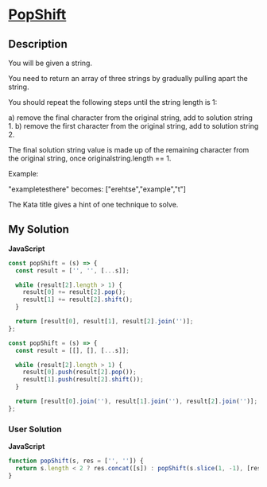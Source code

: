 # [PopShift](https://www.codewars.com/kata/57cec34272f983e17800001e)

## Description

You will be given a string.

You need to return an array of three strings by gradually pulling apart the string.

You should repeat the following steps until the string length is 1:

a) remove the final character from the original string, add to solution string 1.
b) remove the first character from the original string, add to solution string 2.

The final solution string value is made up of the remaining character from the original string, once originalstring.length == 1.

Example:

"exampletesthere" becomes: ["erehtse","example","t"]

The Kata title gives a hint of one technique to solve.

## My Solution

**JavaScript**

```js
const popShift = (s) => {
  const result = ['', '', [...s]];

  while (result[2].length > 1) {
    result[0] += result[2].pop();
    result[1] += result[2].shift();
  }

  return [result[0], result[1], result[2].join('')];
};
```

```js
const popShift = (s) => {
  const result = [[], [], [...s]];

  while (result[2].length > 1) {
    result[0].push(result[2].pop());
    result[1].push(result[2].shift());
  }

  return [result[0].join(''), result[1].join(''), result[2].join('')];
};
```

### User Solution

**JavaScript**

```js
function popShift(s, res = ['', '']) {
  return s.length < 2 ? res.concat([s]) : popShift(s.slice(1, -1), [res[0] + s.slice(-1), res[1] + s[0]]);
}
```
